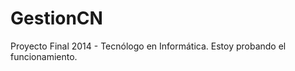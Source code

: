 GestionCN
=========
Proyecto Final 2014 - Tecnólogo en Informática.
Estoy probando el funcionamiento.
